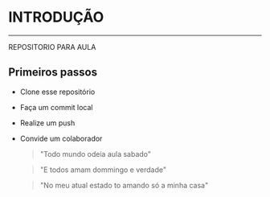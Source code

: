 # INTRODUÇÃO
---
REPOSITORIO PARA AULA
## Primeiros passos
- Clone esse repositório
- Faça um commit local
- Realize um push
- Convide um colaborador

  > "Todo mundo odeia aula sabado"

  > "E todos amam dommingo e verdade"

  >"No meu atual estado to amando só a minha casa"
